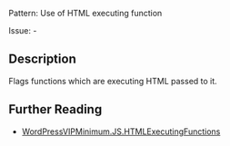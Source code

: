 Pattern: Use of HTML executing function

Issue: -

## Description

Flags functions which are executing HTML passed to it.

## Further Reading

* [WordPressVIPMinimum.JS.HTMLExecutingFunctions](https://github.com/Automattic/VIP-Coding-Standards/tree/develop/WordPressVIPMinimum/Sniffs/JS/HTMLExecutingFunctionsSniff.php)